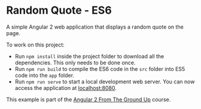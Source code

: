 # Random Quote - ES6

A simple Angular 2 web application that displays a random quote on the page.

To work on this project:

* Run `npm install` inside the project folder to download all the dependencies. This only needs to be done once.
* Run `npm run build` to compile the ES6 code in the `src` folder into ES5 code into the `app` folder.
* Run `npm run serve` to start a local development web server. You can now access the application at [localhost:8080](http://localhost:8080/).

This example is part of the [Angular 2 From The Ground Up](https://www.udemy.com/angular-2-from-the-ground-up/) course.
